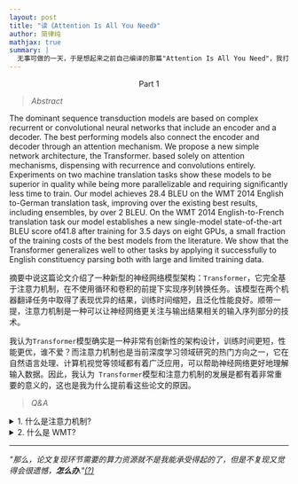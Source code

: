 ```yaml
---
layout: post
title: "读《Attention Is All You Need》"
author: 简律纯
mathjax: true
summary: |
  无事可做的一天，于是想起来之前自己编译的那篇"Attention Is All You Need"，我打印出来后便是再也没看过了，于是把它翻了个底朝天。在这里记下我阅读它时所做的笔记。
---
```


<p align="center">Part 1</p>

> _Abstract_  

The dominant sequence transduction models are based on complex recurrent or convolutional neural networks that include an encoder and a decoder. The best performing models also connect the encoder and decoder through an attention mechanism. We propose a new simple network architecture, the Transformer. based solely on attention mechanisms, dispensing with recurrence and convolutions entirely. Experiments on two machine translation tasks show these models to be superior in quality while being more parallelizable and requiring significantly less time to train. Our model achieves 28.4 BLEU on the WMT 2014 English to-German translation task, improving over the existing best results, including ensembles, by over 2 BLEU. On the WMT 2014 English-to-French translation task our model establishes a new single-model state-of-the-art BLEU score of41.8 after training for 3.5 days on eight GPUs, a small fraction of the training costs of the best models from the literature. We show that the Transformer generalizes well to other tasks by applying it successfully to English constituency parsing both with large and limited training data.

摘要中说这篇论文介绍了一种新型的神经网络模型架构：`Transformer`，它完全基于注意力机制，在不使用循环和卷积的前提下实现序列转换任务。该模型在两个机器翻译任务中取得了表现优异的结果，训练时间缩短，且泛化性能良好。顺带一提，注意力机制是一种可以让神经网络更关注与输出结果相关的输入序列部分的技术。

我认为`Transformer`模型确实是一种非常有创新性的架构设计，训练时间更短，性能更优，谁不爱？而注意力机制也是当前深度学习领域研究的热门方向之一，它在自然语言处理、计算机视觉等领域都有着广泛应用，可以帮助神经网络更好地理解输入数据。因此，我认为` Transformer`模型和注意力机制的发展是都有着非常重要的意义的，这也是我为什么提前看这些论文的原因。

> _Q&A_

<details close>
<summary>
1. 什么是注意力机制?
</summary>
<q>
注意力机制是一种常用于神经网络模型中的技术，可以让模型在处理输入数据时更加关注与输出结果相关的部分。通俗地说，就是让模型能够将更多的注意力集中在对预测结果有贡献的输入序列部分。在序列转换任务中，注意力机制常被用于连接编码器和解码器，使得模型能够根据解码器当前的输出状态，在编码器的输入序列中寻找最相关的信息进行输出预测。相比于传统的固定权重分配方式，注意力机制能够在不同时间步根据解码器的输出状态自适应地调整权重，从而提高模型的性能表现。
</q>
</details>

<details close>
<summary>
2. 什么是 WMT?
</summary>
<q>
WMT是指机器翻译领域最具代表性的国际评测大会Workshop on Machine Translation（机器翻译研讨会），是由统计机器翻译和神经机器翻译等多个组别组成的基准测试。自2006年开始，每年都会举办一次。WMT的目标是为了提高机器翻译技术的水平，吸引更多学术界、企业参与机器翻译的研究和发展，并促进机器翻译技术应用在实际生产中。WMT评测通常会提供一些双语数据集，然后参赛者根据这些数据集训练出机器翻译模型，并使用其他测试数据集进行测试和评估，最终评选出最优秀的翻译系统。WMT评测已成为机器翻译领域公认的重要学术会议和评测竞赛之一。
</q>
</details>
  

***

_"那么，论文复现环节需要的算力资源就不是我能承受得起的了，但是不复现又觉得会很遗憾，**怎么办**."<a href="/fool" title="#目移 看向阿尘和CAS.." rel="tipsy">(?)</a>_
